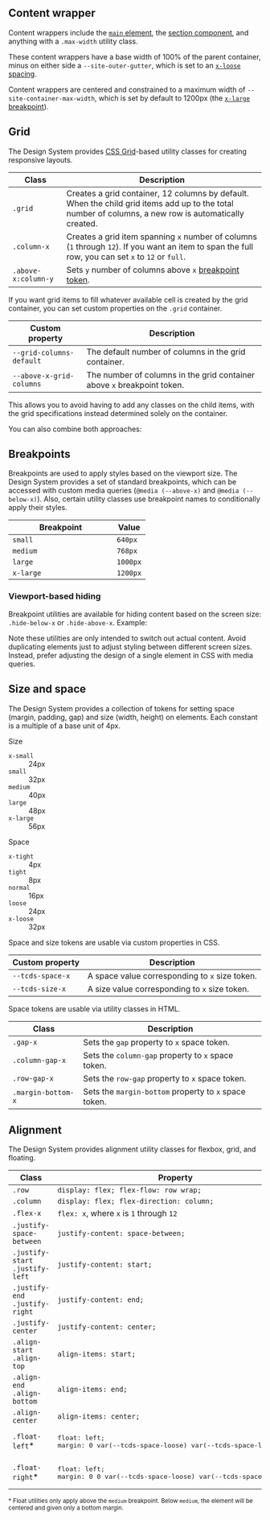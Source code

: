 <!--lede
  Layout is the arrangement, sizing, and spacing of elements on a page. The Design System provides utilities for implementing layouts in a consistent and responsive manner.
lede-->

## Content wrapper
Content wrappers include the [`main` element](/content/main), the [section component](/components/section), and anything with a `.max-width` utility class.

These content wrappers have a base width of 100% of the parent container, minus on either side a `--site-outer-gutter`, which is set to an [`x-loose` spacing](#size-and-space).

Content wrappers are centered and constrained to a maximum width of `--site-container-max-width`, which is set by default to 1200px (the [`x-large` breakpoint](#breakpoints)).

## Grid
The Design System provides [CSS Grid](https://developer.mozilla.org/en-US/docs/Web/CSS/CSS_Grid_Layout)-based utility classes for creating responsive layouts.

<table>
  <thead>
    <tr>
      <th>Class</th>
      <th>Description</th>
    </tr>
  </thead>
  <tbody>
    <tr>
      <td><code>.grid</code></td>
      <td>Creates a grid container, 12 columns by default. When the child grid items add up to the total number of columns, a new row is automatically created.</td>
    </tr>
    <tr>
      <td><code>.column-x</code></td>
      <td>Creates a grid item spanning <code>x</code> number of columns (<code>1</code> through <code>12</code>). If you want an item to span the full row, you can set <code>x</code> to <code>12</code> or <code>full</code>.</td>
    </tr>
    <tr>
      <td style="white-space: nowrap"><code>.above-x:column-y</code></td>
      <td>Sets <code>y</code> number of columns above <code>x</code> <a href="#breakpoints">breakpoint token</a>.</td>
    </tr>
  </tbody>
</table>

<style>
  .grid--example > div {
    background: var(--tcds-color-blue-x-light);
    padding: 1rem;
    border-radius: 10px;
    text-align: center;
    font-family: var(--tcds-font-ui);
  }
</style>

<!--twig
{% embed "@tch/includes/example.twig" %}
{% block content %}
<p><small>Resize the window to see responsive changes to the column spans.</small></p>

<div class="grid grid--example gap-normal">
  <div class="column-full above-medium:column-6 above-large:column-3">
    <span class="hide-above-medium">12/12</span>
    <span class="hide-below-medium hide-above-large">6/12</span>
    <span class="hide-below-large">3/12</span>
  </div>
  <div class="column-full above-medium:column-6 above-large:column-9">
    <span class="hide-above-medium">12/12</span>
    <span class="hide-below-medium hide-above-large">6/12</span>
    <span class="hide-below-large">9/12</span>
  </div>
  <div class="column-full above-large:column-6">
    <span class="hide-above-large">12/12</span>
    <span class="hide-below-large">6/12</span>
  </div>
  <div class="column-full above-large:column-6">
    <span class="hide-above-large">12/12</span>
    <span class="hide-below-large">6/12</span>
  </div>
</div>
{% endblock %}
{% block code %}
<div class="grid">
  <div class="column-full above-medium:column-6 above-large:column-3">
    ...
  </div>
  <div class="column-full above-medium:column-6 above-large:column-9">
    ...
  </div>
  <div class="column-full above-large:column-6">
    ...
  </div>
  <div class="column-full above-large:column-6">
    ...
  </div>
</div>
{% endblock %}
{% endembed %}
twig-->

If you want grid items to fill whatever available cell is created by the grid container, you can set custom properties on the `.grid` container.

<table>
  <thead>
    <tr>
      <th>Custom property</th>
      <th>Description</th>
    </tr>
  </thead>
  <tbody>
    <tr>
      <td><code>--grid-columns-default</code></td>
      <td>The default number of columns in the grid container.</td>
    </tr>
    <tr>
      <td><code>--above-x-grid-columns</code></td>
      <td>The number of columns in the grid container above <code>x</code> breakpoint token.</td>
    </tr>
  </tbody>
</table>

<!--twig
{% embed "@tch/includes/example.twig" %}
{% block content %}
<p><small>Resize the window to see responsive changes to the grid column count.</small></p>

<div class="grid grid--example gap-normal" style="
  --grid-columns-default: 2;
  --above-medium-grid-columns: 4;
  --above-large-grid-columns: 6;
">
  <div>1</div>
  <div>2</div>
  <div>3</div>
  <div>4</div>
  <div>5</div>
  <div>6</div>
  <div>7</div>
  <div>8</div>
  <div>9</div>
</div>
{% endblock %}
{% block code %}
<div class="grid" style="
  --grid-columns-default: 2;
  --above-medium-grid-columns: 4;
  --above-large-grid-columns: 6;
">
  <div>1</div>
  <div>2</div>
  <div>3</div>
  <div>4</div>
  <div>5</div>
  <div>6</div>
  <div>7</div>
  <div>8</div>
  <div>9</div>
</div>
{% endblock %}
{% endembed %}
twig-->

This allows you to avoid having to add any classes on the child items, with the grid specifications instead determined solely on the container.

You can also combine both approaches:

<!--twig
{% embed "@tch/includes/example.twig" %}
{% block content %}
<p><small>Resize the window to see responsive changes to the grid column count.</small></p>

<div class="grid grid--example gap-normal" style="
  --grid-columns-default: 2;
  --above-medium-grid-columns: 4;
  --above-large-grid-columns: 6;
">
  <div class="column-2">1 – 2</div>
  <div>3</div>
  <div>4</div>
  <div class="column-2">5 – 6</div>
</div>
{% endblock %}
{% block code %}
<div class="grid" style="
  --grid-columns-default: 2;
  --above-medium-grid-columns: 4;
  --above-large-grid-columns: 6;
">
  <div class="column-2">1 – 2</div>
  <div>3</div>
  <div>4</div>
  <div class="column-2">5 – 6</div>
</div>
{% endblock %}
{% endembed %}
twig-->

## Breakpoints
Breakpoints are used to apply styles based on the viewport size. The Design System provides a set of standard breakpoints, which can be accessed with custom media queries (`@media (--above-x)` and `@media (--below-x)`). Also, certain utility classes use breakpoint names to conditionally apply their styles.

<table>
  <thead>
    <tr>
      <th>Breakpoint</th>
      <th>Value</th>
    </tr>
  </thead>
  <tbody>
    <tr>
      <td style="width: 19ch"><code>small</code></td>
      <td><code>640px</code></td>
    </tr>
    <tr>
      <td><code>medium</code></td>
      <td><code>768px</code></td>
    </tr>
    <tr>
      <td><code>large</code></td>
      <td><code>1000px</code></td>
    </tr>
    <tr>
      <td><code>x-large</code></td>
      <td><code>1200px</code></td>
    </tr>
  </tbody>
</table>

### Viewport-based hiding
Breakpoint utilities are available for hiding content based on the screen size: `.hide-below-x` or `.hide-above-x`. Example:

<!--twig
{% embed "@tch/includes/example.twig" %}
{% block content %}
<p class="hide-below-medium">Content not for screen sizes below 768px.</p>
<p class="hide-above-x-large">Content not for screen sizes above 1200px.</p>
{% endblock %}
{% endembed %}
twig-->

Note these utilities are only intended to switch out actual content. Avoid duplicating elements just to adjust styling between different screen sizes. Instead, prefer adjusting the design of a single element in CSS with media queries.

## Size and space
The Design System provides a collection of tokens for setting space (margin, padding, gap) and size (width, height) on elements. Each constant is a multiple of a base unit of 4px.

<div class="size-space-chart grid gap-x-loose align-center">
  <div class="column-2">
    <span class="font-weight-semibold">Size</span>
  </div>
  <dl class="size-chart row gap-normal column-10">
    <div>
      <dt><code>x-small</code></dt>
      <dd style="--size-bar-height: 24px">24px</dd>
    </div>
    <div>
      <dt><code>small</code></dt>
      <dd style="--size-bar-height: 32px">32px</dd>
    </div>
    <div>
      <dt><code>medium</code></dt>
      <dd style="--size-bar-height: 40px">40px</dd>
    </div>
    <div>
      <dt><code>large</code></dt>
      <dd style="--size-bar-height: 48px">48px</dd>
    </div>
    <div>
      <dt><code>x-large</code></dt>
      <dd style="--size-bar-height: 56px">56px</dd>
    </div>
  </dl>

  <div class="column-2">
    <span class="font-weight-semibold">Space</span>
  </div>
  <dl class="space-chart row gap-normal column-10">
    <div>
      <dt><code>x-tight</code></dt>
      <dd style="--space-bar-padding: 4px"><span>4px</span></dd>
    </div>
    <div>
      <dt><code>tight</code></dt>
      <dd style="--space-bar-padding: 8px"><span>8px</span></dd>
    </div>
    <div>
      <dt><code>normal</code></dt>
      <dd style="--space-bar-padding: 16px"><span>16px</span></dd>
    </div>
    <div>
      <dt><code>loose</code></dt>
      <dd style="--space-bar-padding: 24px"><span>24px</span></dd>
    </div>
    <div>
      <dt><code>x-loose</code></dt>
      <dd style="--space-bar-padding: 32px"><span>32px</span></dd>
    </div>
  </dl>
</div>

Space and size tokens are usable via custom properties in CSS.

<table>
  <thead>
    <tr>
      <th>Custom property</th>
      <th>Description</th>
    </tr>
  </thead>
  <tbody>
    <tr>
      <td><code>--tcds-space-x</code></td>
      <td>A space value corresponding to <code>x</code> size token.</td>
    </tr>
    <tr>
      <td><code>--tcds-size-x</code></td>
      <td>A size value corresponding to <code>x</code> size token.</td>
    </tr>
  </tbody>
</table>

Space tokens are usable via utility classes in HTML.

<table>
  <thead>
    <tr>
      <th>Class</th>
      <th>Description</th>
    </tr>
  </thead>
  <tbody>
    <tr>
      <td><code>.gap-x</code></td>
      <td>Sets the <code>gap</code> property to <code>x</code> space token.</td>
    </tr>
    <tr>
      <td><code>.column-gap-x</code></td>
      <td>Sets the <code>column-gap</code> property to <code>x</code> space token.</td>
    </tr>
    <tr>
      <td><code>.row-gap-x</code></td>
      <td>Sets the <code>row-gap</code> property to <code>x</code> space token.</td>
    </tr>
    <tr>
      <td><code>.margin-bottom-x</code></td>
      <td>Sets the <code>margin-bottom</code> property to <code>x</code> space token.</td>
    </tr>
  </tbody>
</table>

## Alignment
The Design System provides alignment utility classes for flexbox, grid, and floating.

<table>
  <thead>
    <tr>
      <th style="width: 22ch">Class</th>
      <th>Property</th>
    </tr>
  </thead>
  <tbody>
    <tr>
      <td><code>.row</code></td>
      <td><code>display: flex; flex-flow: row wrap;</code></td>
    </tr>
    <tr>
      <td><code>.column</code></td>
      <td><code>display: flex; flex-direction: column;</code></td>
    </tr>
    <tr>
      <td><code>.flex-x</code></td>
      <td><code>flex: x</code>, where <code>x</code> is <code>1</code> through <code>12</code></td>
    </tr>
    <tr>
      <td style="white-space: nowrap"><code>.justify-space-between</code></td>
      <td><code>justify-content: space-between;</code></td>
    </tr>
    <tr>
      <td><code>.justify-start</code><br><code>.justify-left</code></td>
      <td><code>justify-content: start;</code></td>
    </tr>
    <tr>
      <td><code>.justify-end</code><br><code>.justify-right</code></td>
      <td><code>justify-content: end;</code></td>
    </tr>
    <tr>
      <td><code>.justify-center</code></td>
      <td><code>justify-content: center;</code></td>
    </tr>
    <tr>
      <td><code>.align-start</code><br><code>.align-top</code></td>
      <td><code>align-items: start;</code></td>
    </tr>
    <tr>
      <td><code>.align-end</code><br><code>.align-bottom</code></td>
      <td><code>align-items: end;</code></td>
    </tr>
    <tr>
      <td><code>.align-center</code></td>
      <td><code>align-items: center;</code></td>
    </tr>
    <tr>
      <td><code>.float-left</code>*</td>
      <td>
<pre>
float: left;
margin: 0 var(--tcds-space-loose) var(--tcds-space-loose) 0;
</pre>
      </td>
    </tr>
    <tr>
      <td><code>.float-right</code>*</td>
      <td>
<pre>
float: left;
margin: 0 0 var(--tcds-space-loose) var(--tcds-space-loose);
</pre>
      </td>
    </tr>
  </tbody>
</table>

<small>* Float utilities only apply above the `medium` breakpoint. Below `medium`, the element will be centered and given only a bottom margin.</small>